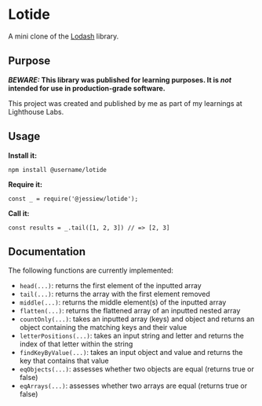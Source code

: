 # Lotide

A mini clone of the [Lodash](https://lodash.com) library.

## Purpose

**_BEWARE:_ This library was published for learning purposes. It is _not_ intended for use in production-grade software.**

This project was created and published by me as part of my learnings at Lighthouse Labs. 

## Usage

**Install it:**

`npm install @username/lotide`

**Require it:**

`const _ = require('@jessiew/lotide');`

**Call it:**

`const results = _.tail([1, 2, 3]) // => [2, 3]`

## Documentation

The following functions are currently implemented:

* `head(...)`: returns the first element of the inputted array
* `tail(...)`: returns the array with the first element removed
* `middle(...)`: returns the middle element(s) of the inputted array
* `flatten(...)`: returns the flattened array of an inputted nested array
* `countOnly(...)`: takes an inputted array (keys) and object and returns an object containing the matching keys and their value
* `letterPositions(...)`: takes an input string and letter and returns the index of that letter within the string
* `findKeyByValue(...)`: takes an input object and value and returns the key that contains that value
* `eqObjects(...)`: assesses whether two objects are equal (returns true or false)
* `eqArrays(...)`: assesses whether two arrays are equal (returns true or false)
